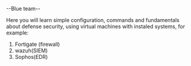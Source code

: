 --Blue team--

Here you will learn simple configuration, commands and fundamentals about defense security, using virtual machines with instaled systems,
for example:

1. Fortigate (firewall)
2. wazuh(SIEM)
3. Sophos(EDR)
